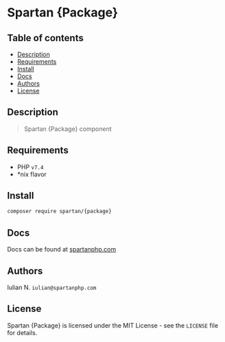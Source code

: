 # Spartan {Package}

## Table of contents

* [Description](#description)
* [Requirements](#requirements)
* [Install](#install)
* [Docs](#docs)
* [Authors](#authors)
* [License](#license)


## Description

> Spartan {Package} component
	

## Requirements

- PHP `v7.4`
- *nix flavor


## Install

```bash
composer require spartan/{package}
```

## Docs

Docs can be found at [spartanphp.com](https://spartanphp.com)


## Authors

Iulian N. `iulian@spartanphp.com`


## License

Spartan {Package} is licensed under the MIT License - see the `LICENSE` file for details.

